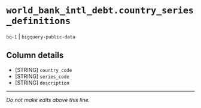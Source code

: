 # `world_bank_intl_debt.country_series_definitions`
`bq-1` | `bigquery-public-data`

## Column details
* [STRING]    `country_code`
* [STRING]    `series_code`
* [STRING]    `description`

-------------------------------------------------------------------------------
*Do not make edits above this line.*
